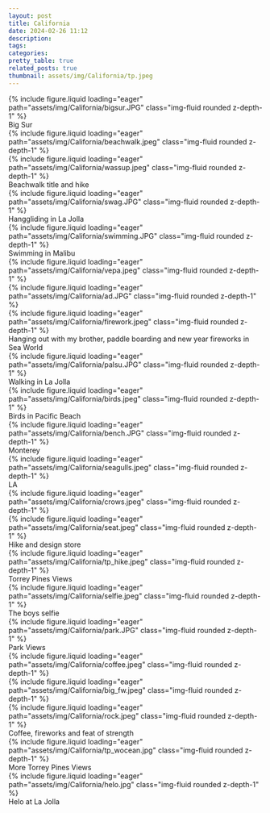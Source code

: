 ```yaml
---
layout: post
title: California
date: 2024-02-26 11:12
description:
tags:
categories:
pretty_table: true
related_posts: true
thumbnail: assets/img/California/tp.jpeg
---
```





<div class="row mt-3">
    <div class="col-sm mt-3 mt-md-0">
        {% include figure.liquid loading="eager" path="assets/img/California/bigsur.JPG" class="img-fluid rounded z-depth-1" %}
    </div>

</div>
<div class="caption">
    Big Sur
</div>

<div class="row mt-3">
    <div class="col-sm mt-3 mt-md-0">
        {% include figure.liquid loading="eager" path="assets/img/California/beachwalk.jpeg" class="img-fluid rounded z-depth-1" %}
    </div>
    <div class="col-sm mt-3 mt-md-0">
        {% include figure.liquid loading="eager" path="assets/img/California/wassup.jpeg" class="img-fluid rounded z-depth-1" %}
    </div>
</div>
<div class="caption">
    Beachwalk title and hike
</div>

<div class="row mt-3">
    <div class="col-sm mt-3 mt-md-0">
        {% include figure.liquid loading="eager" path="assets/img/California/swag.JPG" class="img-fluid rounded z-depth-1" %}
    </div>

</div>
<div class="caption">
    Hanggliding in La Jolla
</div>

<div class="row mt-3">
    <div class="col-sm mt-3 mt-md-0">
        {% include figure.liquid loading="eager" path="assets/img/California/swimming.JPG" class="img-fluid rounded z-depth-1" %}
    </div>

</div>
<div class="caption">
    Swimming in Malibu
</div>


<div class="row mt-3">
    <div class="col-sm mt-3 mt-md-0">
        {% include figure.liquid loading="eager" path="assets/img/California/vepa.jpeg" class="img-fluid rounded z-depth-1" %}
    </div>
    <div class="col-sm mt-3 mt-md-0">
        {% include figure.liquid loading="eager" path="assets/img/California/ad.JPG" class="img-fluid rounded z-depth-1" %}
    </div>
    <div class="col-sm mt-3 mt-md-0">
        {% include figure.liquid loading="eager" path="assets/img/California/firework.jpeg" class="img-fluid rounded z-depth-1" %}
    </div>

</div>
<div class="caption">
    Hanging out with my brother, paddle boarding and new year fireworks in Sea World
</div>

<div class="row mt-3">
    <div class="col-sm mt-3 mt-md-0">
        {% include figure.liquid loading="eager" path="assets/img/California/palsu.JPG" class="img-fluid rounded z-depth-1" %}
    </div>

</div>
<div class="caption">
    Walking in La Jolla
</div>

<div class="row mt-3">
    <div class="col-sm mt-3 mt-md-0">
        {% include figure.liquid loading="eager" path="assets/img/California/birds.jpeg" class="img-fluid rounded z-depth-1" %}
    </div>

</div>
<div class="caption">
    Birds in Pacific Beach
</div>

<div class="row mt-3">
    <div class="col-sm mt-3 mt-md-0">
        {% include figure.liquid loading="eager" path="assets/img/California/bench.JPG" class="img-fluid rounded z-depth-1" %}
    </div>

</div>
<div class="caption">
    Monterey 
</div>


<div class="row mt-3">
    <div class="col-sm mt-3 mt-md-0">
        {% include figure.liquid loading="eager" path="assets/img/California/seagulls.jpeg" class="img-fluid rounded z-depth-1" %}
    </div>

</div>
<div class="caption">
    LA  
</div>

<div class="row mt-3">
    <div class="col-sm mt-3 mt-md-0">
        {% include figure.liquid loading="eager" path="assets/img/California/crows.jpeg" class="img-fluid rounded z-depth-1" %}
    </div>
    <div class="col-sm mt-3 mt-md-0">
        {% include figure.liquid loading="eager" path="assets/img/California/seat.jpeg" class="img-fluid rounded z-depth-1" %}
    </div>

</div>
<div class="caption">
    Hike and design store
</div>


<div class="row mt-3">
    <div class="col-sm mt-3 mt-md-0">
        {% include figure.liquid loading="eager" path="assets/img/California/tp_hike.jpeg" class="img-fluid rounded z-depth-1" %}
    </div>
</div>
<div class="caption">
    Torrey Pines Views
</div>

<div class="row mt-3">
    <div class="col-sm mt-3 mt-md-0">
        {% include figure.liquid loading="eager" path="assets/img/California/selfie.jpeg" class="img-fluid rounded z-depth-1" %}
    </div>
</div>
<div class="caption">
    The boys selfie
</div>

<div class="row mt-3">
    <div class="col-sm mt-3 mt-md-0">
        {% include figure.liquid loading="eager" path="assets/img/California/park.JPG" class="img-fluid rounded z-depth-1" %}
    </div>
</div>
<div class="caption">
    Park Views
</div>

<div class="row mt-3">
    <div class="col-sm mt-3 mt-md-0">
        {% include figure.liquid loading="eager" path="assets/img/California/coffee.jpeg" class="img-fluid rounded z-depth-1" %}
    </div>
    <div class="col-sm mt-3 mt-md-0">
        {% include figure.liquid loading="eager" path="assets/img/California/big_fw.jpeg" class="img-fluid rounded z-depth-1" %}
    </div>
    <div class="col-sm mt-3 mt-md-0">
        {% include figure.liquid loading="eager" path="assets/img/California/rock.jpeg" class="img-fluid rounded z-depth-1" %}
    </div>
</div>
<div class="caption">
    Coffee, fireworks and feat of strength
</div>


<div class="row mt-3">
    <div class="col-sm mt-3 mt-md-0">
        {% include figure.liquid loading="eager" path="assets/img/California/tp_wocean.jpg" class="img-fluid rounded z-depth-1" %}
    </div>

</div>
<div class="caption">
    More Torrey Pines Views
</div>

<div class="row mt-3">
    <div class="col-sm mt-3 mt-md-0">
        {% include figure.liquid loading="eager" path="assets/img/California/helo.jpg" class="img-fluid rounded z-depth-1" %}
    </div>

</div>
<div class="caption">
    Helo at La Jolla
</div>
